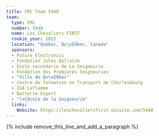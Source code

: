 ```yaml
---
title: FRC Team 5440
team:
  type: FRC
  number: 5440
  name: Les Chevaliers FIRST
  rookie_year: 2015
  location: "Quebec, Qu\xE9bec, Canada"
  sponsors:
  - Future Electronics
  - Fondation Jules Dallaire
  - Ecole secondarie de La Seigneurie
  - Fondation des Premieres Seigneuries
  - "Ville de Qu\xE9bec"
  - Centre de formation en Transport de Charlesbourg
  - IGA Laflamme
  - Batterie Expert
  - "\xC9cole de la Seigneurie"
  links:
    Website: https://leschevaliersfirst.wixsite.com/5440
---
```


{% include remove_this_line_and_add_a_paragraph %}